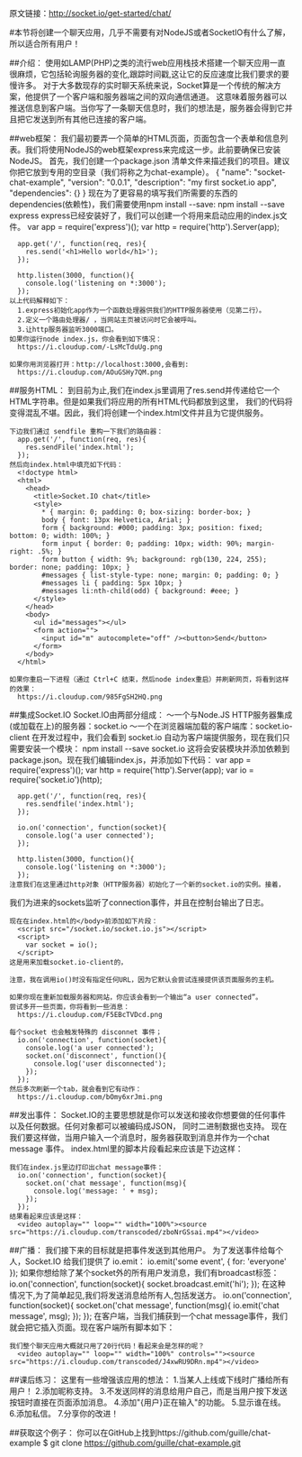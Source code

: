 原文链接：http://socket.io/get-started/chat/

#本节将创建一个聊天应用，几乎不需要有对NodeJS或者SocketIO有什么了解，所以适合所有用户！

##介绍：
    使用如LAMP(PHP)之类的流行web应用栈技术搭建一个聊天应用一直很麻烦，它包括轮询服务器的变化,跟踪时间戳,这让它的反应速度比我们要求的要慢许多。
    对于大多数现存的实时聊天系统来说，Socket算是一个传统的解决方案，他提供了一个客户端和服务器端之间的双向通信通道。
    这意味着服务器可以推送信息到客户端。当你写了一条聊天信息时，我们的想法是，服务器会得到它并且把它发送到所有其他已连接的客户端。

##web框架：
    我们最初要弄一个简单的HTML页面，页面包含一个表单和信息列表。我们将使用NodeJS的web框架express来完成这一步。此前要确保已安装NodeJS。
    首先，我们创建一个package.json 清单文件来描述我们的项目。建议你把它放到专用的空目录（我们将称之为chat-example）。
      {
        "name": "socket-chat-example",
        "version": "0.0.1",
        "description": "my first socket.io app",
        "dependencies": {}
      }
    现在为了更容易的填写我们所需要的东西的 dependencies(依赖性)，我们需要使用npm install --save:
      npm install --save express
    express已经安装好了，我们可以创建一个将用来启动应用的index.js文件。
      var app = require('express')();
      var http = require('http').Server(app);

      app.get('/', function(req, res){
        res.send('<h1>Hello world</h1>');
      });

      http.listen(3000, function(){
        console.log('listening on *:3000');
      });
    以上代码解释如下：
      1.express初始化app作为一个函数处理器供我们的HTTP服务器使用（见第二行）。
      2.定义一个路由处理器/ ，当网站主页被访问时它会被呼叫。
      3.让http服务器监听3000端口。
    如果你运行node index.js，你会看到如下情况：
      https://i.cloudup.com/-LsMcTduUg.png

    如果你用浏览器打开：http://localhost:3000,会看到:
      https://i.cloudup.com/AOuGSHy7QM.png

##服务HTML：
    到目前为止,我们在index.js里调用了res.send并传递给它一个HTML字符串。但是如果我们将应用的所有HTML代码都放到这里，
我们的代码将变得混乱不堪。因此，我们将创建一个index.html文件并且为它提供服务。

    下边我们通过 sendfile 重构一下我们的路由器：
      app.get('/', function(req, res){
        res.sendFile('index.html');
      });
    然后向index.html中填充如下代码：
      <!doctype html>
      <html>
        <head>
          <title>Socket.IO chat</title>
          <style>
            * { margin: 0; padding: 0; box-sizing: border-box; }
            body { font: 13px Helvetica, Arial; }
            form { background: #000; padding: 3px; position: fixed; bottom: 0; width: 100%; }
            form input { border: 0; padding: 10px; width: 90%; margin-right: .5%; }
            form button { width: 9%; background: rgb(130, 224, 255); border: none; padding: 10px; }
            #messages { list-style-type: none; margin: 0; padding: 0; }
            #messages li { padding: 5px 10px; }
            #messages li:nth-child(odd) { background: #eee; }
          </style>
        </head>
        <body>
          <ul id="messages"></ul>
          <form action="">
            <input id="m" autocomplete="off" /><button>Send</button>
          </form>
        </body>
      </html>

    如果你重启一下进程（通过 Ctrl+C 结束，然后node index重启）并刷新网页，将看到这样的效果：
      https://i.cloudup.com/985FgSH2HQ.png

##集成Socket.IO
    Socket.IO由两部分组成：
      ～一个与Node.JS HTTP服务器集成(或加载在上)的服务器：socket.io
      ～一个在浏览器端加载的客户端库：socket.io-client
    在开发过程中，我们会看到 socket.io 自动为客户端提供服务，现在我们只需要安装一个模块：
      npm install --save socket.io
    这将会安装模块并添加依赖到package.json。现在我们编辑index.js，并添加如下代码：
      var app = require('express')();
      var http = require('http').Server(app);
      var io = require('socket.io')(http);

      app.get('/', function(req, res){
        res.sendfile('index.html');
      });

      io.on('connection', function(socket){
        console.log('a user connected');
      });

      http.listen(3000, function(){
        console.log('listening on *:3000');
      });
    注意我们在这里通过http对象（HTTP服务器）初始化了一个新的socket.io的实例。接着，
我们为进来的sockets监听了connection事件，并且在控制台输出了日志。

    现在在index.html的</body>前添加如下片段：
      <script src="/socket.io/socket.io.js"></script>
      <script>
        var socket = io();
      </script>
    这是用来加载socket.io-client的，

    注意，我在调用io()时没有指定任何URL，因为它默认会尝试连接提供该页面服务的主机。

    如果你现在重新加载服务器和网站，你应该会看到一个输出“a user connected”。
    尝试多开一些页面，你将看到一些消息：
      https://i.cloudup.com/F5EBcTVDcd.png

    每个socket 也会触发特殊的 disconnet 事件；
      io.on('connection', function(socket){
        console.log('a user connected');
        socket.on('disconnect', function(){
          console.log('user disconnected');
        });
      });
    然后多次刷新一个tab，就会看到它有动作：
      https://i.cloudup.com/bOmy6xrJmi.png

##发出事件：
    Socket.IO的主要思想就是你可以发送和接收你想要做的任何事件以及任何数据。任何对象都可以被编码成JSON，
同时二进制数据也支持。
    现在我们要这样做，当用户输入一个消息时，服务器获取到消息并作为一个chat message 事件。
index.html里的脚本片段看起来应该是下边这样：
      <script src="/socket.io/socket.io.js"></script>
      <script src="http://code.jquery.com/jquery-1.11.1.js"></script>
      <script>
        var socket = io();
        $('form').submit(function(){
          socket.emit('chat message', $('#m').val());
          $('#m').val('');
          return false;
        });
      </script>

    我们在index.js里边打印出chat message事件：
      io.on('connection', function(socket){
        socket.on('chat message', function(msg){
          console.log('message: ' + msg);
        });
      });
    结果看起来应该是这样：
      <video autoplay="" loop="" width="100%"><source src="https://i.cloudup.com/transcoded/zboNrGSsai.mp4"></video>

##广播：
    我们接下来的目标就是把事件发送到其他用户。
    为了发送事件给每个人，Socket.IO 给我们提供了 io.emit：
      io.emit('some event', { for: 'everyone' });
    如果你想给除了某个socket外的所有用户发消息，我们有broadcast标签：
      io.on('connection', function(socket){
        socket.broadcast.emit('hi');
      });
    在这种情况下,为了简单起见,我们将发送消息给所有人,包括发送方。
      io.on('connection', function(socket){
        socket.on('chat message', function(msg){
          io.emit('chat message', msg);
        });
      });
    在客户端，当我们捕获到一个chat message事件，我们就会把它插入页面。现在客户端所有脚本如下：
      <script>
        var socket = io();
        $('form').submit(function(){
          socket.emit('chat message', $('#m').val());
          $('#m').val('');
          return false;
        });
        socket.on('chat message', function(msg){
          $('#messages').append($('<li>').text(msg));
        });
      </script>

    我们整个聊天应用大概就只用了20行代码！看起来会是怎样的呢？
      <video autoplay="" loop="" width="100%" controls=""><source src="https://i.cloudup.com/transcoded/J4xwRU9DRn.mp4"></video>

##课后练习：
    这里有一些增强该应用的想法：
      1.当某人上线或下线时广播给所有用户！
      2.添加昵称支持。
      3.不发送同样的消息给用户自己，而是当用户按下发送按钮时直接在页面添加消息。
      4.添加"{用户}正在输入"的功能。
      5.显示谁在线。
      6.添加私信。
      7.分享你的改进！

##获取这个例子：
    你可以在GitHub上找到https://github.com/guille/chat-example
      $ git clone https://github.com/guille/chat-example.git
